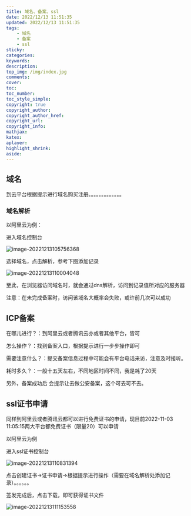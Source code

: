 ```yaml
---
title: 域名、备案、ssl
date: 2022/12/13 11:51:35
updated: 2022/12/13 11:51:35
tags: 
    - 域名 
    - 备案 
    - ssl
sticky: 
categories:     
keywords: 
description:
top_img: /img/index.jpg
comments:
cover: 
toc:
toc_number:
toc_style_simple:
copyright: true
copyright_author:
copyright_author_href: 
copyright_url:
copyright_info:
mathjax:
katex:
aplayer:
highlight_shrink:
aside:
---
```


## 域名

到云平台根据提示进行域名购买注册。。。。。。。。。。。。。

### 域名解析

以阿里云为例：

进入域名控制台

![image-20221213105756368](./././img/ECS.assets/image-20221213105756368.png)

选择域名，点击解析，参考下图添加记录

![image-20221213110004048](./././img/ECS.assets/image-20221213110004048.png)

至此，在浏览器访问域名时，就会通过dns解析，访问到记录值所对应的服务器

注意：在未完成备案时，访问该域名大概率会失败，或许前几次可以成功

## ICP备案

在哪儿进行？：到阿里云或者腾讯云亦或者其他平台，皆可

怎么操作？：找到备案入口，根据提示进行一步步操作即可

需要注意什么？：提交备案信息过程中可能会有平台电话来访，注意及时接听。

耗时多久？：一般十五天左右，不同地区时间不同，我是耗了20天

另外，备案成功后 会提示让去做公安备案，这个可去可不去。

## ssl证书申请

同样到阿里云或者腾讯云都可以进行免费证书的申请，现目前2022-11-03 11:05:15两大平台都免费证书（限量20）可以申请

以阿里云为例

进入ssl证书控制台

![image-20221213110831394](./././img/ECS.assets/image-20221213110831394.png)

点击创建证书->证书申请->根据提示进行操作（需要在域名解析处添加记录）。。。。。。



签发完成后，点击下载，即可获得证书文件

![image-20221213111153558](./././img/ECS.assets/image-20221213111153558.png)


